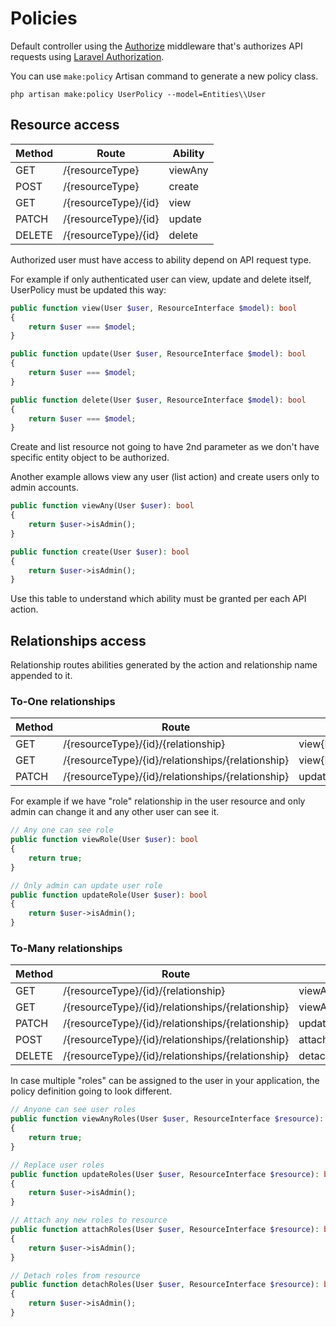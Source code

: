 # Policies
Default controller using the [Authorize](../src/Default/Middleware/Authorize.php) middleware that's authorizes API requests using [Laravel Authorization](https://laravel.com/docs/authorization).

You can use `make:policy` Artisan command to generate a new policy class.

```shell
php artisan make:policy UserPolicy --model=Entities\\User
```

## Resource access
| Method | Route                | Ability |
|--------|----------------------|---------|
| GET    | /{resourceType}      | viewAny |
| POST   | /{resourceType}      | create  |
| GET    | /{resourceType}/{id} | view    |
| PATCH  | /{resourceType}/{id} | update  |
| DELETE | /{resourceType}/{id} | delete  |

Authorized user must have access to ability depend on API request type.

For example if only authenticated user can view, update and delete itself, UserPolicy must be updated this way:
```php
public function view(User $user, ResourceInterface $model): bool
{
    return $user === $model;
}

public function update(User $user, ResourceInterface $model): bool
{
    return $user === $model;
}

public function delete(User $user, ResourceInterface $model): bool
{
    return $user === $model;
}
```

Create and list resource not going to have 2nd parameter as we don't have specific entity object to be authorized.

Another example allows view any user (list action) and create users only to admin accounts.
```php
public function viewAny(User $user): bool
{
    return $user->isAdmin();
}

public function create(User $user): bool
{
    return $user->isAdmin();
}
```

Use this table to understand which ability must be granted per each API action.

## Relationships access
Relationship routes abilities generated by the action and relationship name appended to it.

### To-One relationships
| Method | Route                                             | Ability              |
|--------|---------------------------------------------------|----------------------|
| GET    | /{resourceType}/{id}/{relationship}               | view{Relationship}   |
| GET    | /{resourceType}/{id}/relationships/{relationship} | view{Relationship}   |
| PATCH  | /{resourceType}/{id}/relationships/{relationship} | update{Relationship} |

For example if we have "role" relationship in the user resource and only admin can change it and any other user can see it.
```php
// Any one can see role
public function viewRole(User $user): bool
{
    return true;
}

// Only admin can update user role
public function updateRole(User $user): bool
{
    return $user->isAdmin();
}
```

### To-Many relationships
| Method | Route                                             | Ability               |
|--------|---------------------------------------------------|-----------------------|
| GET    | /{resourceType}/{id}/{relationship}               | viewAny{Relationship} |
| GET    | /{resourceType}/{id}/relationships/{relationship} | viewAny{Relationship} |
| PATCH  | /{resourceType}/{id}/relationships/{relationship} | update{Relationship}  |
| POST   | /{resourceType}/{id}/relationships/{relationship} | attach{Relationship}  |
| DELETE | /{resourceType}/{id}/relationships/{relationship} | detach{Relationship}  |

In case multiple "roles" can be assigned to the user in your application, the policy definition going to look different.

```php
// Anyone can see user roles
public function viewAnyRoles(User $user, ResourceInterface $resource): bool
{
    return true;
}

// Replace user roles
public function updateRoles(User $user, ResourceInterface $resource): bool
{
    return $user->isAdmin();
}

// Attach any new roles to resource
public function attachRoles(User $user, ResourceInterface $resource): bool
{
    return $user->isAdmin();
}

// Detach roles from resource
public function detachRoles(User $user, ResourceInterface $resource): bool
{
    return $user->isAdmin();
}
```
